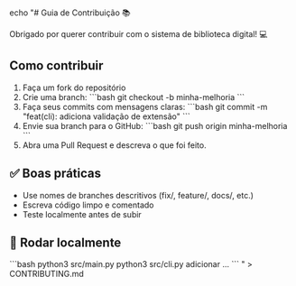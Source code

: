echo "# Guia de Contribuição 📚

Obrigado por querer contribuir com o sistema de biblioteca digital! 💻

##  Como contribuir

1. Faça um fork do repositório
2. Crie uma branch:
   \`\`\`bash
   git checkout -b minha-melhoria
   \`\`\`
3. Faça seus commits com mensagens claras:
   \`\`\`bash
   git commit -m \"feat(cli): adiciona validação de extensão\"
   \`\`\`
4. Envie sua branch para o GitHub:
   \`\`\`bash
   git push origin minha-melhoria
   \`\`\`
5. Abra uma Pull Request e descreva o que foi feito.

## ✅ Boas práticas

- Use nomes de branches descritivos (fix/, feature/, docs/, etc.)
- Escreva código limpo e comentado
- Teste localmente antes de subir

## 🧪 Rodar localmente

\`\`\`bash
python3 src/main.py
python3 src/cli.py adicionar ...
\`\`\`
" > CONTRIBUTING.md
